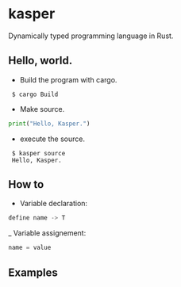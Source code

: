 # kasper
Dynamically typed programming language in Rust.


## Hello, world.
- Build the program with cargo.
```console
 $ cargo Build
```
- Make source.
```python
print("Hello, Kasper.")
```
- execute the source.
```console
 $ kasper source
 Hello, Kasper.
```

## How to

- Variable declaration:
```python
define name -> T
```
_ Variable assignement:
```python
name = value
```

## Examples






